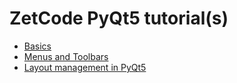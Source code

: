 # ZetCode PyQt5 tutorial(s)

* [Basics](http://zetcode.com/gui/pyqt5/firstprograms/)
* [Menus and Toolbars](http://zetcode.com/gui/pyqt5/menustoolbars/)
* [Layout management in PyQt5](http://zetcode.com/gui/pyqt5/layout/)
